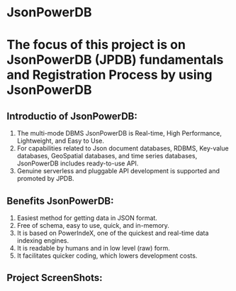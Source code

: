 # JsonPowerDB
# The focus of this project is on JsonPowerDB (JPDB) fundamentals and Registration Process by using JsonPowerDB

## Introductio of JsonPowerDB:
  1. The multi-mode DBMS JsonPowerDB is Real-time, High Performance, Lightweight, and Easy to Use. 
  2. For capabilities related to Json document databases, RDBMS, Key-value databases, GeoSpatial databases, and time series databases, JsonPowerDB includes ready-to-use      API. 
  3. Genuine serverless and pluggable API development is supported and promoted by JPDB.

## Benefits JsonPowerDB:
  1. Easiest method for getting data in JSON format.
  2. Free of schema, easy to use, quick, and in-memory.
  3. It is based on PowerIndeX, one of the quickest and real-time data indexing engines.
  4. It is readable by humans and in low level (raw) form.
  5. It facilitates quicker coding, which lowers development costs.
  
## Project ScreenShots:
